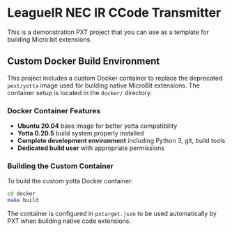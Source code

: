 # LeagueIR NEC IR CCode Transmitter


This is a demonstration PXT project that you can use as a template for
building Micro:bit extensions. 

## Custom Docker Build Environment

This project includes a custom Docker container to replace the deprecated `pext/yotta` image used for building native MicroBit extensions. The container setup is located in the `docker/` directory.

### Docker Container Features

- **Ubuntu 20.04** base image for better yotta compatibility
- **Yotta 0.20.5** build system properly installed
- **Complete development environment** including Python 3, git, build tools
- **Dedicated build user** with appropriate permissions

### Building the Custom Container

To build the custom yotta Docker container:

```bash
cd docker
make build
```

The container is configured in `pxtarget.json` to be used automatically by PXT when building native code extensions.
